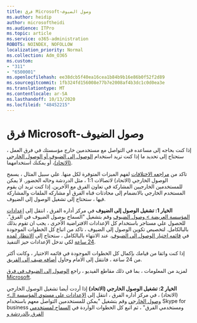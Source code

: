 ```yaml
---
title: فرق Microsoft-وصول الضيوف
ms.author: heidip
author: microsoftheidi
ms.audience: ITPro
ms.topic: article
ms.service: o365-administration
ROBOTS: NOINDEX, NOFOLLOW
localization_priority: Normal
ms.collection: Adm_O365
ms.custom:
- "311"
- "6500001"
ms.openlocfilehash: ee38dcb5f40ea16cea1b84b9b16e86b0f52f2d89
ms.sourcegitcommit: 1fb324fd156008e77b7e2008af4b3dc1c0d0ea3e
ms.translationtype: MT
ms.contentlocale: ar-SA
ms.lasthandoff: 10/13/2020
ms.locfileid: "48452215"
---
```

# <a name="microsoft-teams---guest-access"></a>فرق Microsoft-وصول الضيوف

إذا كنت بحاجه إلى مساعده في التواصل مع مستخدمين خارج مؤسستك في فرق العمل ، ستحتاج إلى تحديد ما إذا كنت تريد استخدام [الوصول إلى الضيوف أو الوصول الخارجي (الاتحاد)](https://docs.microsoft.com/microsoftteams/manage-external-access#external-access-vs-guest-access)، أو يمكنك استخدامهما.

تاكد من [مراجعه الاختلافات](https://docs.microsoft.com/microsoftteams/manage-external-access#external-access-vs-guest-access) لفهم الميزات المتوفرة لكل منها.  علي سبيل المثال ، يسمح الوصول الخارجي (الاتحاد) لاتصالات 1:1 ، مثل الدردشة وحاله الحضور.  لا يمكن للمستخدمين الخارجيين المشاركة في تعاون الفرق مع الآخرين.  إذا كنت تريد ان يقوم المستخدم الخارجي بالانضمام إلى محادثات قناه الفرق أو مشاركه الملفات والمشاركة فيها ، ستحتاج إلى تشغيل الوصول إلى الضيوف.

**الخيار 1: تشغيل الوصول إلى الضيوف** في مركز أداره الفرق ، انتقل إلى [إعدادات المؤسسة العريضة > وصول الضيوف](https://admin.teams.microsoft.com/company-wide-settings/guest-configuration) وقم بتشغيل "السماح بوصول الضيوف في الفرق".  للحصول علي مستاجر باستخدام كل الإعدادات الافتراضية الأخرى ، يجب ان تقوم بذلك بالبالكامل.  لتخصيص تكوين الوصول إلى الضيوف ، تاكد من اتباع كل الخطوات الموجودة في [قائمه اختيار الوصول إلى الضيوف](https://docs.microsoft.com/microsoftteams/guest-access-checklist). عند الانتهاء بالبالكامل ، ستحتاج إلى [الانتظار لمده 24 ساعة](https://docs.microsoft.com/microsoftteams/manage-guests#guest-access-latencies) لكي تدخل الإعدادات حيز التنفيذ.

إذا كنت واثقا من قيامك بإكمال كل الخطوات الموجودة في قائمه الاختيار ، وكانت أكثر من 24 ساعة ، فانتقل إلى الامام وحاول [أضافه ضيف إلى الفريق](https://support.office.com/article/add-guests-to-a-team-in-teams-fccb4fa6-f864-4508-bdde-256e7384a14f#ID0EAABAAA=Desktop).

لمزيد من المعلومات ، بما في ذلك مقاطع الفيديو ، راجع [الوصول إلى الضيوف في فرق Microsoft](https://docs.microsoft.com/microsoftteams/guest-access).

**الخيار 2: تشغيل الوصول الخارجي (الاتحاد)** إذا أردت أيضا تشغيل الوصول الخارجي (الاتحاد) ، في مركز أداره الفرق ، انتقل إلى [الإعدادات علي مستوي المؤسسة ال> وصول الخارجي](https://admin.teams.microsoft.com/company-wide-settings/external-communications) وقم بتشغيل "يمكن للمستخدمين التواصل معهم باستخدام Skype for business ومستخدمي الفرق" ، ثم اتبع كل الخطوات الواردة في [السماح لمستخدمي الفرق بالدردشة و](https://docs.microsoft.com/microsoftteams/manage-external-access#let-your-teams-users-chat-and-communicate-with-users-in-another-organization)
